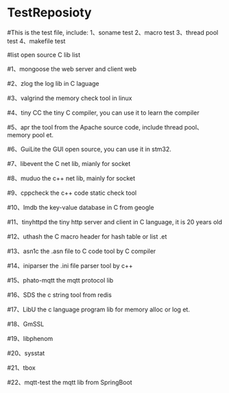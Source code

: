 # TestReposioty

#This is the test file, include:
1、soname test
2、macro test
3、thread pool test
4、makefile test




#list open source C lib list

#1、mongoose     the web server and client web

#2、zlog       the log lib in C laguage

#3、valgrind   the memory check tool in linux

#4、tiny CC    the tiny C compiler, you can use it to learn the compiler

#5、apr    the  tool from the Apache source code, include thread pool、 memory pool et.

#6、GuiLite   the GUI open source, you can use it in stm32.

#7、libevent  the C net lib, mianly for socket

#8、muduo  the c++ net lib, mainly for socket

#9、cppcheck  the c++ code static check tool

#10、lmdb the key-value database in C from geogle

#11、tinyhttpd  the tiny http server and client in C language, it is 20 years old

#12、uthash  the C macro header for hash table or list .et

#13、asn1c   the .asn file to C code tool by C compiler

#14、iniparser the .ini file parser tool by c++

#15、phato-mqtt  the mqtt protocol lib

#16、SDS  the c string tool from redis 

#17、LibU  the c language program lib for memory alloc or log  et.

#18、GmSSL

#19、libphenom

#20、sysstat

#21、tbox

#22、mqtt-test       the mqtt lib from SpringBoot 

